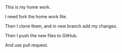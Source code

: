 This is my home work.

I need fork the home work file.

Then I clone them, and in new branch add my changes.

Then I push the new files to GitHub.

And use pull request.
